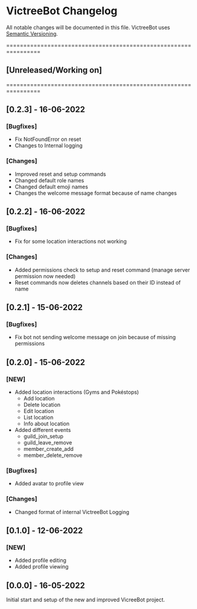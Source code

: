 # VictreeBot Changelog
All notable changes will be documented in this file.
VictreeBot uses [Semantic Versioning](https://semver.org/spec/v2.0.0.html).

================================================================

## [Unreleased/Working on]

================================================================

## [0.2.3] - 16-06-2022
### [Bugfixes]
- Fix NotFoundError on reset
- Changes to Internal logging
### [Changes]
- Improved reset and setup commands
- Changed default role names
- Changed default emoji names
- Changes the welcome message format because of name changes

## [0.2.2] - 16-06-2022
### [Bugfixes]
- Fix for some location interactions not working
### [Changes]
- Added permissions check to setup and reset command (manage server permission now needed)
- Reset commands now deletes channels based on their ID instead of name

## [0.2.1] - 15-06-2022
### [Bugfixes]
- Fix bot not sending welcome message on join because of missing permissions

## [0.2.0] - 15-06-2022
### [NEW]
- Added location interactions (Gyms and Pokéstops)
    - Add location
    - Delete location
    - Edit location
    - List location
    - Info about location
- Added different events
    - guild_join_setup
    - guild_leave_remove
    - member_create_add
    - member_delete_remove
### [Bugfixes]
- Added avatar to profile view
### [Changes]
- Changed format of internal VictreeBot Logging

## [0.1.0] - 12-06-2022
### [NEW]
- Added profile editing
- Added profile viewing

## [0.0.0] - 16-05-2022
Initial start and setup of the new and improved VicreeBot project.
